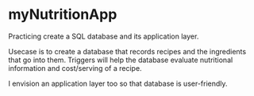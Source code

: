 # myNutritionApp
Practicing create a SQL database and its application layer.

Usecase is to create a database that records recipes and the ingredients that go into them. Triggers will help the database evaluate nutritional information and cost/serving of a recipe.

I envision an application layer too so that database is user-friendly.
